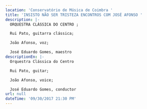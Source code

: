 ```yaml
---
location: 'Conservatório de Música de Coimbra '
title: 'INSISTO NÃO SER TRISTEZA ENCONTROS COM JOSÉ AFONSO '
description: |-
  ORQUESTRA CLÁSSICA DO CENTRO ;

  Rui Pato, guitarra clássica;

  João Afonso, voz;

  José Eduardo Gomes, maestro
descriptionEn: |-
  Orquestra Clássica do Centro 

  Rui Pato, guitar;

  João Afonso, voice;

  José Eduardo Gomes, conductor 
url: null
dateTime: '09/30/2017 21:30 PM'
---
```


